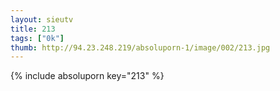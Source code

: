 ```yaml
--- 
layout: sieutv
title: 213
tags: ["0k"]
thumb: http://94.23.248.219/absoluporn-1/image/002/213.jpg
---
```

{% include absoluporn key="213" %} 
